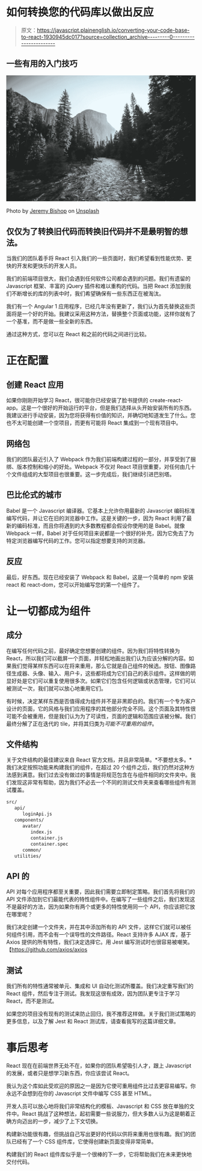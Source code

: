 # 如何转换您的代码库以做出反应

> 原文：<https://javascript.plainenglish.io/converting-your-code-base-to-react-1930945dc017?source=collection_archive---------0----------------------->

## 一些有用的入门技巧

![](img/58166b084523e06dd51229cf4f6b072b.png)

Photo by [Jeremy Bishop](https://unsplash.com/@jeremybishop?utm_source=medium&utm_medium=referral) on [Unsplash](https://unsplash.com?utm_source=medium&utm_medium=referral)

## 仅仅为了转换旧代码而转换旧代码并不是最明智的想法。

当我们的团队着手将 React 引入我们的一些页面时，我们希望看到性能优势、更快的开发和更快乐的开发人员。

我们的前端项目很大，我们会遇到任何软件公司都会遇到的问题。我们有遗留的 Javascript 框架、丰富的 jQuery 插件和难以重构的代码。当把 React 添加到我们不断增长的库的列表中时，我们希望确保有一些东西正在被淘汰。

我们有一个 Angular 1 应用程序，已经几年没有更新了，我们认为首先替换这些页面将是一个好的开始。我建议采用这种方法，替换整个页面或功能，这样你就有了一个基准，而不是做一些全新的东西。

通过这种方式，您可以在 React 和之前的代码之间进行比较。

# 正在配置

## 创建 React 应用

如果你刚刚开始学习 React，很可能你已经安装了脸书提供的 create-react-app。这是一个很好的开始运行的平台，但是我们选择从头开始安装所有的东西。我建议进行手动安装，因为您将获得有价值的知识，并确切地知道发生了什么。您也不太可能创建一个空项目，而更有可能将 React 集成到一个现有项目中。

## 网络包

我们的团队最近引入了 Webpack 作为我们前端构建过程的一部分，并享受到了捆绑、版本控制和缩小的好处。Webpack 不仅对 React 项目很重要，对任何由几十个文件组成的大型项目也很重要。这一步完成后，我们继续引进巴别塔。

## 巴比伦式的城市

Babel 是一个 Javascript 编译器。它基本上允许你用最新的 Javascript 编码标准编写代码，并让它在旧的浏览器中工作。这是关键的一步，因为 React 利用了最新的编码标准，而且你将遇到的大多数教程都会假设你使用的是 Babel。就像 Webpack 一样，Babel 对于任何项目来说都是一个很好的补充，因为它免去了为特定浏览器编写代码的工作。您可以指定想要支持的浏览器。

## 反应

最后，好东西。现在已经安装了 Webpack 和 Babel，这是一个简单的 npm 安装 react 和 react-dom，您可以开始编写您的第一个组件了。

# 让一切都成为组件

## 成分

在编写任何代码之前，最好确定您想要创建的组件。因为我们将特性转换为 React，所以我们可以截屏一个页面，并轻松地画出我们认为应该分解的内容。如果我们觉得某样东西可以在将来重用，那么它就是自己组件的候选。按钮、图像路径生成器、头像、输入、用户卡，这些都将成为它们自己的表示组件。这样做的明显好处是它们可以重复使用很多次。如果它们包含任何逻辑或状态管理，它们可以被测试一次，我们就可以放心地重用它们。

有时候，决定某样东西是否值得成为组件并不是非黑即白的。我们有一个专为客户设计的页面，它的风格与我们应用程序的其他部分完全不同。这个页面及其特性很可能不会被重用，但是我们认为为了可读性，页面的逻辑和范围应该被分解。我们最终分解了正在迭代的 tile，并将其归类为*可能不可重用的组件*。

## 文件结构

关于文件结构的最佳建议来自 React 官方文档，并且非常简单。*不要想太多。*我们决定按照功能来构建我们的组件，在超过 20 个组件之后，我们仍然对这种方法感到满意。我们过去没有做过的事情是将规范包含在与组件相同的文件夹中。我们发现这非常有帮助，因为我们不必去一个不同的测试文件夹来查看哪些组件有测试覆盖。

```
src/
   api/
      loginApi.js
   components/
      avatar/
         index.js
         container.js
         container.spec
      common/
   utilities/
```

## API 的

API 对每个应用程序都至关重要，因此我们需要立即制定策略。我们首先将我们的 API 文件添加到它们最能代表的特性组件中。在编写了一些组件之后，我们发现这不是最好的方法，因为如果你有两个或更多的特性使用同一个 API，你应该把它放在哪里呢？

我们决定创建一个文件夹，并在其中添加所有的 API 文件，这样它们就可以被任何组件引用，而不会有一个误导性的文件路径。React 支持许多 AJAX 库，基于 Axios 提供的所有特性，我们决定选择它。用 Jest 编写测试时也很容易被嘲笑。【https://github.com/axios/axios 

## 测试

我们所有的特性通常被单元、集成和 UI 自动化测试所覆盖。我们决定重写我们的 React 组件，然后专注于测试。我发现这很有成效，因为团队更专注于学习 React，而不是测试。

如果您的项目没有现有的测试来防止回归，我不推荐这样做。关于我们测试策略的更多信息，以及了解 Jest 和 React 测试库，请查看我写的这篇详细文章。

# 事后思考

React 现在在前端世界无处不在，如果你的团队希望吸引人才，跟上 Javascript 的发展，或者只是想学习新东西，你应该尝试 React。

我认为这个库如此受欢迎的原因之一是因为它使可重用组件比过去更容易编写。你永远不会想到在你的 Javascript 文件中编写 CSS 甚至 HTML。

开发人员可以放心地将我们非常结构化的模板、Javascript 和 CSS 放在单独的文件中。React 挑战了这种想法，起初需要一些说服力，但大多数人认为这是朝着正确方向迈出的一步，减少了上下文切换。

构建新功能很有趣，但挑战自己写出更好的代码以供将来重用也很有趣。我们的团队已经有了一个 CSS 组件库，它使得创建新页面变得非常简单。

构建我们的 React 组件库似乎是一个很棒的下一步，它将帮助我们在未来更快地交付代码。